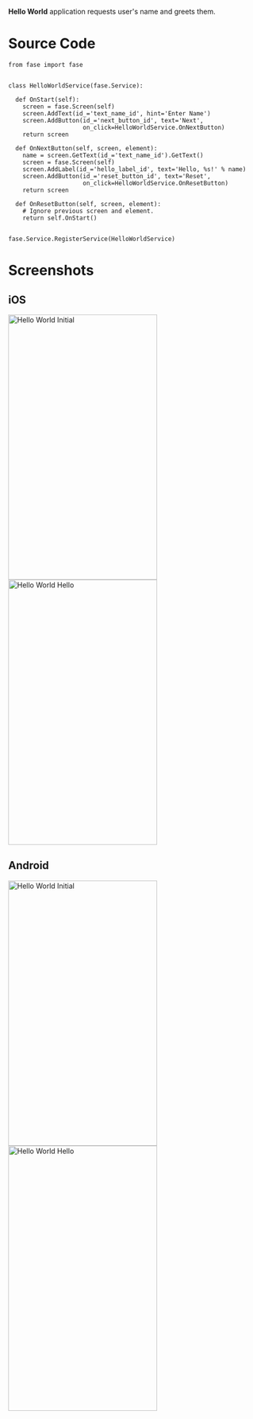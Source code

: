 **Hello World** application requests user's name and greets them.

# Source Code

```
from fase import fase


class HelloWorldService(fase.Service):

  def OnStart(self):
    screen = fase.Screen(self)
    screen.AddText(id_='text_name_id', hint='Enter Name')
    screen.AddButton(id_='next_button_id', text='Next',
                     on_click=HelloWorldService.OnNextButton)
    return screen

  def OnNextButton(self, screen, element):
    name = screen.GetText(id_='text_name_id').GetText()
    screen = fase.Screen(self)
    screen.AddLabel(id_='hello_label_id', text='Hello, %s!' % name)
    screen.AddButton(id_='reset_button_id', text='Reset',
                     on_click=HelloWorldService.OnResetButton)
    return screen
    
  def OnResetButton(self, screen, element):
    # Ignore previous screen and element.
    return self.OnStart()


fase.Service.RegisterService(HelloWorldService)
```

# Screenshots

## iOS

<img alt='Hello World Initial' src='../images/ios_hello_world/initial.png' width='300' height='533'>
<img alt='Hello World Hello' src='../images/ios_hello_world/greeting.png' width='300' height='533'>

## Android

<img alt='Hello World Initial' src='../images/android_hello_world/initial.png' width='300' height='533'>
<img alt='Hello World Hello' src='../images/android_hello_world/greeting.png' width='300' height='533'>
